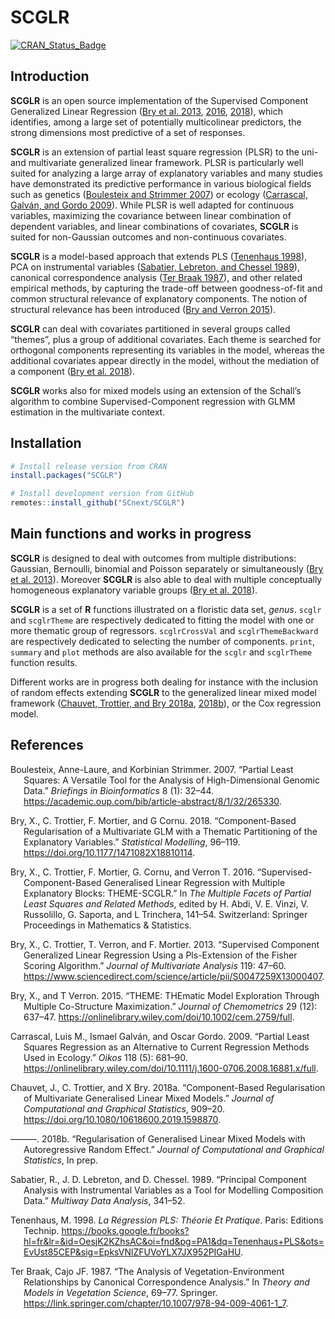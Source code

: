 <!-- File generated from README.Rmd. Changes must be done from there -->

# SCGLR

[![CRAN_Status_Badge](https://www.r-pkg.org/badges/version/SCGLR)](https://cran.r-project.org/package=SCGLR)

## Introduction

**SCGLR** is an open source implementation of the Supervised Component
Generalized Linear Regression ([Bry et al. 2013](#ref-bry13),
[2016](#ref-bry16), [2018](#ref-bry18)), which identifies, among a large
set of potentially multicolinear predictors, the strong dimensions most
predictive of a set of responses.

**SCGLR** is an extension of partial least square regression (PLSR) to
the uni- and multivariate generalized linear framework. PLSR is
particularly well suited for analyzing a large array of explanatory
variables and many studies have demonstrated its predictive performance
in various biological fields such as genetics ([Boulesteix and Strimmer
2007](#ref-boulesteix07)) or ecology ([Carrascal, Galván, and Gordo
2009](#ref-carrascal09)). While PLSR is well adapted for continuous
variables, maximizing the covariance between linear combination of
dependent variables, and linear combinations of covariates, **SCGLR** is
suited for non-Gaussian outcomes and non-continuous covariates.

**SCGLR** is a model-based approach that extends PLS ([Tenenhaus
1998](#ref-tenenhaus98)), PCA on instrumental variables ([Sabatier,
Lebreton, and Chessel 1989](#ref-sabatier89)), canonical correspondence
analysis ([Ter Braak 1987](#ref-terbraak87)), and other related
empirical methods, by capturing the trade-off between goodness-of-fit
and common structural relevance of explanatory components. The notion of
structural relevance has been introduced ([Bry and Verron
2015](#ref-bry15)).

**SCGLR** can deal with covariates partitioned in several groups called
“themes”, plus a group of additional covariates. Each theme is searched
for orthogonal components representing its variables in the model,
whereas the additional covariates appear directly in the model, without
the mediation of a component ([Bry et al. 2018](#ref-bry18)).

**SCGLR** works also for mixed models using an extension of the Schall’s
algorithm to combine Supervised-Component regression with GLMM
estimation in the multivariate context.

## Installation

``` r
# Install release version from CRAN
install.packages("SCGLR")

# Install development version from GitHub
remotes::install_github("SCnext/SCGLR")
```

## Main functions and works in progress

**SCGLR** is designed to deal with outcomes from multiple distributions:
Gaussian, Bernoulli, binomial and Poisson separately or simultaneously
([Bry et al. 2013](#ref-bry13)). Moreover **SCGLR** is also able to deal
with multiple conceptually homogeneous explanatory variable groups ([Bry
et al. 2018](#ref-bry18)).

**SCGLR** is a set of **R** functions illustrated on a floristic data
set, *genus*. `scglr` and `scglrTheme` are respectively dedicated to
fitting the model with one or more thematic group of regressors.
`scglrCrossVal` and `scglrThemeBackward` are respectively dedicated to
selecting the number of components. `print`, `summary` and `plot`
methods are also available for the `scglr` and `scglrTheme` function
results.

Different works are in progress both dealing for instance with the
inclusion of random effects extending **SCGLR** to the generalized
linear mixed model framework ([Chauvet, Trottier, and Bry
2018a](#ref-chauvet18), [2018b](#ref-chauvet18b)), or the Cox regression
model.

## References

<div id="refs" class="references csl-bib-body hanging-indent"
entry-spacing="0">

<div id="ref-boulesteix07" class="csl-entry">

Boulesteix, Anne-Laure, and Korbinian Strimmer. 2007. “Partial Least
Squares: A Versatile Tool for the Analysis of High-Dimensional Genomic
Data.” *Briefings in Bioinformatics* 8 (1): 32–44.
<https://academic.oup.com/bib/article-abstract/8/1/32/265330>.

</div>

<div id="ref-bry18" class="csl-entry">

Bry, X., C. Trottier, F. Mortier, and G Cornu. 2018. “Component-Based
Regularisation of a Multivariate GLM with a Thematic Partitioning of the
Explanatory Variables.” *Statistical Modelling*, 96–119.
<https://doi.org/10.1177/1471082X18810114>.

</div>

<div id="ref-bry16" class="csl-entry">

Bry, X., C. Trottier, F. Mortier, G. Cornu, and Verron T. 2016.
“Supervised-Component-Based Generalised Linear Regression with Multiple
Explanatory Blocks: THEME-SCGLR.” In *The Multiple Facets of Partial
Least Squares and Related Methods*, edited by H. Abdi, V. E. Vinzi, V.
Russolillo, G. Saporta, and L Trinchera, 141–54. Switzerland: Springer
Proceedings in Mathematics & Statistics.

</div>

<div id="ref-bry13" class="csl-entry">

Bry, X., C. Trottier, T. Verron, and F. Mortier. 2013. “Supervised
Component Generalized Linear Regression Using a Pls-Extension of the
Fisher Scoring Algorithm.” *Journal of Multivariate Analysis* 119:
47–60.
<https://www.sciencedirect.com/science/article/pii/S0047259X13000407>.

</div>

<div id="ref-bry15" class="csl-entry">

Bry, X., and T Verron. 2015. “THEME: THEmatic Model Exploration Through
Multiple Co-Structure Maximization.” *Journal of Chemometrics* 29 (12):
637–47. <https://onlinelibrary.wiley.com/doi/10.1002/cem.2759/full>.

</div>

<div id="ref-carrascal09" class="csl-entry">

Carrascal, Luis M., Ismael Galván, and Oscar Gordo. 2009. “Partial Least
Squares Regression as an Alternative to Current Regression Methods Used
in Ecology.” *Oikos* 118 (5): 681–90.
<https://onlinelibrary.wiley.com/doi/10.1111/j.1600-0706.2008.16881.x/full>.

</div>

<div id="ref-chauvet18" class="csl-entry">

Chauvet, J., C. Trottier, and X Bry. 2018a. “Component-Based
Regularisation of Multivariate Generalised Linear Mixed Models.”
*Journal of Computational and Graphical Statistics*, 909–20.
<https://doi.org/10.1080/10618600.2019.1598870>.

</div>

<div id="ref-chauvet18b" class="csl-entry">

———. 2018b. “Regularisation of Generalised Linear Mixed Models with
Autoregressive Random Effect.” *Journal of Computational and Graphical
Statistics*, In prep.

</div>

<div id="ref-sabatier89" class="csl-entry">

Sabatier, R., J. D. Lebreton, and D. Chessel. 1989. “Principal Component
Analysis with Instrumental Variables as a Tool for Modelling Composition
Data.” *Multiway Data Analysis*, 341–52.

</div>

<div id="ref-tenenhaus98" class="csl-entry">

Tenenhaus, M. 1998. *La Régression PLS: Théorie Et Pratique*. Paris:
Editions Technip.
<https://books.google.fr/books?hl=fr&lr=&id=OesjK2KZhsAC&oi=fnd&pg=PA1&dq=Tenenhaus+PLS&ots=EvUst85CEP&sig=EpksVNlZFUVoYLX7JX952PIGaHU>.

</div>

<div id="ref-terbraak87" class="csl-entry">

Ter Braak, Cajo JF. 1987. “The Analysis of Vegetation-Environment
Relationships by Canonical Correspondence Analysis.” In *Theory and
Models in Vegetation Science*, 69–77. Springer.
<https://link.springer.com/chapter/10.1007/978-94-009-4061-1_7>.

</div>

</div>
